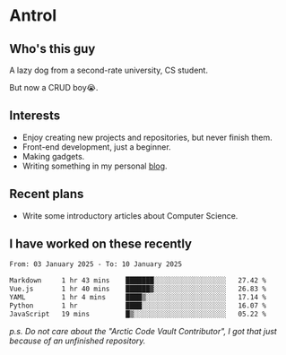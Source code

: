 # Antrol

## Who's this guy

A lazy dog from a second-rate university, CS student.

But now a CRUD boy😭.

## Interests

* Enjoy creating new projects and repositories, but never finish them.
* Front-end development, just a beginner.
* Making gadgets.
* Writing something in my personal [blog](https://blog.antrol.xyz/).

## Recent plans

* Write some introductory articles about Computer Science.

<!--
* Try to develop a website for [Anime4KCPP](https://github.com/TianZerL/Anime4KCPP).
* Develop a Markdown renderer which user can customize its css, of course it is GUI-based.~~(If I could finish  it before getting bored)~~
* Work with my [teammates](https://github.com/SWJTU-Lazy-Dogs).
* Find something interests me, as a hobby after finishing my ~~boring~~ homework.
-->

## I have worked on these recently

<!--START_SECTION:waka-->

```txt
From: 03 January 2025 - To: 10 January 2025

Markdown     1 hr 43 mins    ███████░░░░░░░░░░░░░░░░░░   27.42 %
Vue.js       1 hr 40 mins    ██████▓░░░░░░░░░░░░░░░░░░   26.83 %
YAML         1 hr 4 mins     ████▒░░░░░░░░░░░░░░░░░░░░   17.14 %
Python       1 hr            ████░░░░░░░░░░░░░░░░░░░░░   16.07 %
JavaScript   19 mins         █▒░░░░░░░░░░░░░░░░░░░░░░░   05.22 %
```

<!--END_SECTION:waka-->

*p.s.  Do not care about the "Arctic Code Vault Contributor", I got that just because of an unfinished repository.*

<!--
**qzmlgfj/qzmlgfj** is a ✨ _special_ ✨ repository because its `README.md` (this file) appears on your GitHub profile.

Here are some ideas to get you started:

- 🔭 I’m currently working on ...
- 🌱 I’m currently learning ...
- 👯 I’m looking to collaborate on ...
- 🤔 I’m looking for help with ...
- 💬 Ask me about ...
- 📫 How to reach me: ...
- 😄 Pronouns: ...
- ⚡ Fun fact: ...
-->
